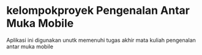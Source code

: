 # kelompokproyek Pengenalan Antar Muka Mobile
Aplikasi ini digunakan unutk memenuhi tugas akhir mata kuliah pengenalan antar muka mobile
